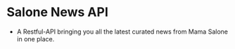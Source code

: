 #  Salone News API

- A Restful-API bringing you all the latest curated news from Mama Salone in one place.

